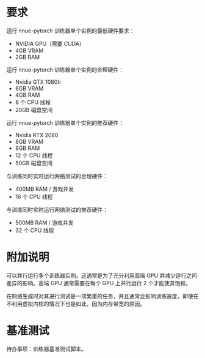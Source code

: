 # 要求

运行 nnue-pytorch 训练器单个实例的最低硬件要求：

- NVIDIA GPU（需要 CUDA）
- 4GB VRAM
- 2GB RAM

运行 nnue-pytorch 训练器单个实例的合理硬件：

- Nvidia GTX 1080ti
- 6GB VRAM
- 4GB RAM
- 8 个 CPU 线程
- 20GB 磁盘空间

运行 nnue-pytorch 训练器单个实例的推荐硬件：

- Nvidia RTX 2080
- 8GB VRAM
- 8GB RAM
- 12 个 CPU 线程
- 50GB 磁盘空间

与训练同时实时运行网络测试的合理硬件：

- 400MB RAM / 游戏并发
- 16 个 CPU 线程

与训练同时实时运行网络测试的推荐硬件：

- 500MB RAM / 游戏并发
- 32 个 CPU 线程

# 附加说明

可以并行运行多个训练器实例。这通常是为了充分利用高端 GPU 并减少运行之间差异的影响。高端 GPU 通常需要在每个 GPU 上并行运行 2 个才能使其饱和。

在网络生成时对其进行测试是一项繁重的任务，并且通常会影响训练速度，即使在不利用虚拟内核的情况下也是如此，因为内存带宽的原因。

# 基准测试

待办事项：训练器基准测试脚本。